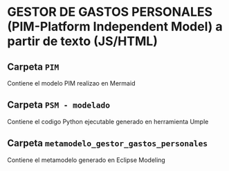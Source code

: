 # GESTOR DE GASTOS PERSONALES (PIM-Platform Independent Model) a partir de texto (JS/HTML)

## Carpeta `PIM`

Contiene el modelo PIM realizao en Mermaid

## Carpeta `PSM - modelado`

Contiene el codigo Python ejecutable generado en herramienta Umple

## Carpeta `metamodelo_gestor_gastos_personales`

Contiene el metamodelo generado en Eclipse Modeling
